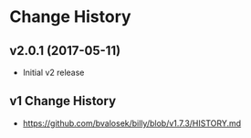 # Change History

## v2.0.1 (2017-05-11)

* Initial v2 release

## v1 Change History

* https://github.com/bvalosek/billy/blob/v1.7.3/HISTORY.md
